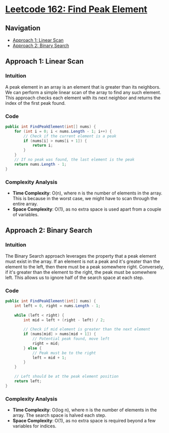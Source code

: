 # [Leetcode 162: Find Peak Element](https://leetcode.com/problems/find-peak-element/)

## Navigation
- [Approach 1: Linear Scan](#approach-1-linear-scan)
- [Approach 2: Binary Search](#approach-2-binary-search)

## Approach 1: Linear Scan

### Intuition
A peak element in an array is an element that is greater than its neighbors. We can perform a simple linear scan of the array to find any such element. This approach checks each element with its next neighbor and returns the index of the first peak found.

### Code
```csharp
public int FindPeakElement(int[] nums) {
    for (int i = 0; i < nums.Length - 1; i++) {
        // Check if the current element is a peak
        if (nums[i] > nums[i + 1]) {
            return i;
        }
    }
    // If no peak was found, the last element is the peak
    return nums.Length - 1;
}
```

### Complexity Analysis
- **Time Complexity**: O(n), where n is the number of elements in the array. This is because in the worst case, we might have to scan through the entire array.
- **Space Complexity**: O(1), as no extra space is used apart from a couple of variables.

## Approach 2: Binary Search

### Intuition
The Binary Search approach leverages the property that a peak element must exist in the array. If an element is not a peak and it's greater than the element to the left, then there must be a peak somewhere right. Conversely, if it's greater than the element to the right, the peak must be somewhere left. This allows us to ignore half of the search space at each step.

### Code
```csharp
public int FindPeakElement(int[] nums) {
    int left = 0, right = nums.Length - 1;
    
    while (left < right) {
        int mid = left + (right - left) / 2;
        
        // Check if mid element is greater than the next element
        if (nums[mid] > nums[mid + 1]) {
            // Potential peak found, move left
            right = mid;
        } else {
            // Peak must be to the right
            left = mid + 1;
        }
    }
    
    // Left should be at the peak element position
    return left;
}
```

### Complexity Analysis
- **Time Complexity**: O(log n), where n is the number of elements in the array. The search space is halved each step.
- **Space Complexity**: O(1), as no extra space is required beyond a few variables for indices.

